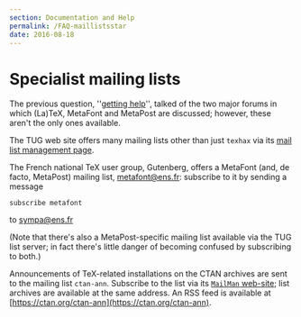 ```yaml
---
section: Documentation and Help
permalink: /FAQ-maillistsstar
date: 2016-08-18
---
```


# Specialist mailing lists

The previous question, ''[getting help](FAQ-gethelp.md)'', talked of
the two major forums in which (La)TeX, MetaFont and MetaPost are
discussed; however, these aren't the only ones available.

The TUG web site offers many mailing lists other than just
`texhax` via its 
[mail list management page](http://tug.org/mailman/listinfo).

The French national TeX user group, Gutenberg, offers a MetaFont (and,
de facto, MetaPost) mailing list, <a href="mailto:metafont@ens.fr">metafont@ens.fr</a>: subscribe to
it by sending a message
```
subscribe metafont
```
to <a href="mailto:sympa@ens.fr">sympa@ens.fr</a>

(Note that there's also a MetaPost-specific mailing list available via the
TUG list server; in fact there's little danger of becoming confused
by subscribing to both.)

Announcements of TeX-related installations on the CTAN
archives are sent to the mailing list `ctan-ann`.  Subscribe
to the list via its [`MailMan`
web-site](https://lists.dante.de/mailman/listinfo/ctan-ann); list archives
are available at the same address.  An RSS feed is available at
[https://ctan.org/ctan-ann](https://ctan.org/ctan-ann).


